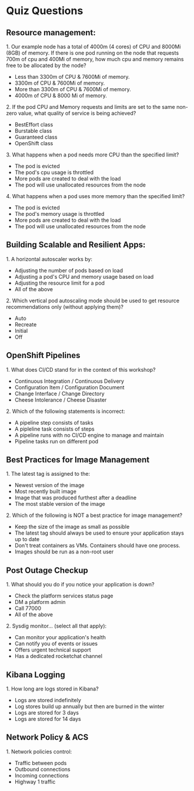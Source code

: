 # Quiz Questions

## Resource management:

1\. Our example node has a total of 4000m (4 cores) of CPU and 8000Mi (8GB) of memory. If there is one pod running on the node that requests 700m of cpu and 400Mi of memory, how much cpu and memory remains free to be allocated by the node?  
  
- Less than 3300m of CPU & 7600Mi of memory.  
- 3300m of CPU & 7600Mi of memory.
- More than 3300m of CPU & 7600Mi of memory.
- 4000m of CPU & 8000 Mi of memory. 
 
  
2\. If the pod CPU and Memory requests and limits are set to the same non-zero value, what quality of service is being achieved?  
  
- BestEffort class  
- Burstable class  
- Guaranteed class  
- OpenShift class  
  
3\. What happens when a pod needs more CPU than the specified limit?  
  
- The pod is evicted  
- The pod's cpu usage is throttled  
- More pods are created to deal with the load  
- The pod will use unallocated resources from the node  
  
4\. What happens when a pod uses more memory than the specified limit?  
  
- The pod is evicted  
- The pod's memory usage is throttled  
-  More pods are created to deal with the load  
- The pod will use unallocated resources from the node

## Building Scalable and Resilient Apps:  
  
1\. A horizontal autoscaler works by:  
  
- Adjusting the number of pods based on load  
- Adjusting a pod's CPU and memory usage based on load  
- Adjusting the resource limit for a pod  
- All of the above  
  
2\. Which vertical pod autoscaling mode should be used to get resource recommendations only (without applying them)?
 
- Auto
- Recreate
- Initial
- Off

## OpenShift Pipelines

1\. What does CI/CD stand for in the context of this workshop? 

- Continuous Integration / Continuous Delivery
- Configuration Item / Configuration Document
- Change Interface / Change Directory
- Cheese Intolerance / Cheese Disaster

2\. Which of the following statements is incorrect: 

- A pipeline step consists of tasks
- A pipleline task consists of steps
- A pipeline runs with no CI/CD engine to manage and maintain
- Pipeline tasks run on different pod 

## Best Practices for Image Management

1\. The latest tag is assigned to the: 

- Newest version of the image
- Most recently built image
- Image that was produced furthest after a deadline
- The most stable version of the image

2\. Which of the following is NOT a best practice for image management? 

- Keep the size of the image as small as possible
- The latest tag should always be used to ensure your application stays up to date
- Don't treat containers as VMs. Containers should have one process.
- Images should be run as a non-root user

## Post Outage Checkup

1\. What should you do if you notice your application is down? 

- Check the platform services status page
- DM a platform admin
- Call 77000
- All of the above

2\. Sysdig monitor... (select all that apply): 

- Can monitor your application's health
- Can notify you of events or issues
- Offers urgent technical support
- Has a dedicated rocketchat channel

## Kibana Logging

1\. How long are logs stored in Kibana? 

- Logs are stored indefinitely 
- Log stores build up annually but then are burned in the winter
- Logs are stored for 3 days 
- Logs are stored for 14 days

## Network Policy & ACS

1\. Network policies control: 
- Traffic between pods
- Outbound connections
- Incoming connections
- Highway 1 traffic 


